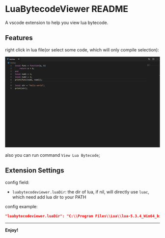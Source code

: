 # LuaBytecodeViewer README

A vscode extension to help you view lua bytecode.

## Features
right click in lua file(or select some code, which will only compile selection):   

![example](./images/example.gif)

also you can run command `View Lua Bytecode`;

## Extension Settings

config field: 
* `luabytecodeviewer.luaDir`: the dir of lua, if nil, will directly use `luac`, which need add lua dir to your PATH

config example: 
``` json
"luabytecodeviewer.luaDir": "C:\\Program Files\\Lua\\lua-5.3.4_Win64_bin"
```

-----------------------------------------------------------------------------------------------------------

**Enjoy!**
